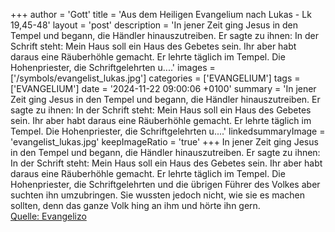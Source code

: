 +++
author = 'Gott'
title = 'Aus dem Heiligen Evangelium nach Lukas - Lk 19,45-48'
layout = 'post'
description = 'In jener Zeit ging Jesus in den Tempel und begann, die Händler hinauszutreiben. Er sagte zu ihnen: In der Schrift steht: Mein Haus soll ein Haus des Gebetes sein. Ihr aber habt daraus eine Räuberhöhle gemacht. Er lehrte täglich im Tempel. Die Hohenpriester, die Schriftgelehrten u....'
images = ['/symbols/evangelist_lukas.jpg']
categories = ['EVANGELIUM']
tags = ['EVANGELIUM']
date = '2024-11-22 09:00:06 +0100'
summary = 'In jener Zeit ging Jesus in den Tempel und begann, die Händler hinauszutreiben. Er sagte zu ihnen: In der Schrift steht: Mein Haus soll ein Haus des Gebetes sein. Ihr aber habt daraus eine Räuberhöhle gemacht. Er lehrte täglich im Tempel. Die Hohenpriester, die Schriftgelehrten u....'
linkedsummaryImage = 'evangelist_lukas.jpg'
keepImageRatio = 'true'
+++
In jener Zeit ging Jesus in den Tempel und begann, die Händler hinauszutreiben.
Er sagte zu ihnen: In der Schrift steht: Mein Haus soll ein Haus des Gebetes sein. Ihr aber habt daraus eine Räuberhöhle gemacht.
Er lehrte täglich im Tempel. Die Hohenpriester, die Schriftgelehrten und die übrigen Führer des Volkes aber suchten ihn umzubringen.<!--more-->
Sie wussten jedoch nicht, wie sie es machen sollten, denn das ganze Volk hing an ihm und hörte ihn gern.<br> [Quelle: Evangelizo](https://evangeliumtagfuertag.org/DE/gospel)